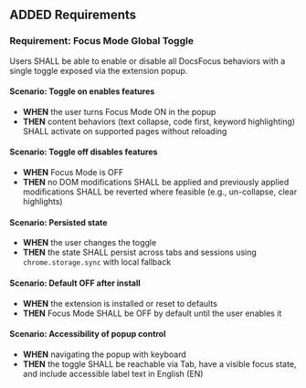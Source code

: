 ## ADDED Requirements
### Requirement: Focus Mode Global Toggle
Users SHALL be able to enable or disable all DocsFocus behaviors with a single toggle exposed via the extension popup.

#### Scenario: Toggle on enables features
- **WHEN** the user turns Focus Mode ON in the popup
- **THEN** content behaviors (text collapse, code first, keyword highlighting) SHALL activate on supported pages without reloading

#### Scenario: Toggle off disables features
- **WHEN** Focus Mode is OFF
- **THEN** no DOM modifications SHALL be applied and previously applied modifications SHALL be reverted where feasible (e.g., un-collapse, clear highlights)

#### Scenario: Persisted state
- **WHEN** the user changes the toggle
- **THEN** the state SHALL persist across tabs and sessions using `chrome.storage.sync` with local fallback

#### Scenario: Default OFF after install
- **WHEN** the extension is installed or reset to defaults
- **THEN** Focus Mode SHALL be OFF by default until the user enables it

#### Scenario: Accessibility of popup control
- **WHEN** navigating the popup with keyboard
- **THEN** the toggle SHALL be reachable via Tab, have a visible focus state, and include accessible label text in English (EN)
